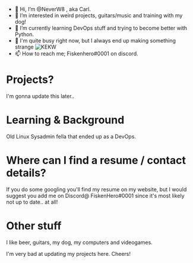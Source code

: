 - 👋 Hi, I’m @NeverW8 , aka Carl.
- 👀 I’m interested in weird projects, guitars/music and training with my dog!
- 🌱 I’m currently learning DevOps stuff and trying to become better with Python.
- 💞️ I'm quite busy right now, but I always end up making something strange ![KEKW](https://cdn.frankerfacez.com/emoticon/381875/1)
- 📫 How to reach me; Fiskenhero#0001 on discord.

# Projects?  

I'm gonna update this later..

# Learning & Background

Old Linux Sysadmin fella that ended up as a DevOps.

# Where can I find a resume / contact details?

If you do some googling you'll find my resume on my website, but I would suggest you add me on Discord@ FiskenHero#0001 since it's most likely not up to date.. at all!

# Other stuff

I like beer, guitars, my dog, my computers and videogames.

I'm very bad at updating my projects here. Cheers!
